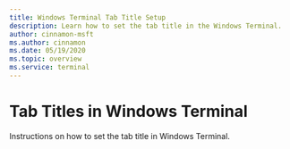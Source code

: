 ```yaml
---
title: Windows Terminal Tab Title Setup
description: Learn how to set the tab title in the Windows Terminal.
author: cinnamon-msft
ms.author: cinnamon
ms.date: 05/19/2020
ms.topic: overview
ms.service: terminal
---
```


# Tab Titles in Windows Terminal

Instructions on how to set the tab title in Windows Terminal.
